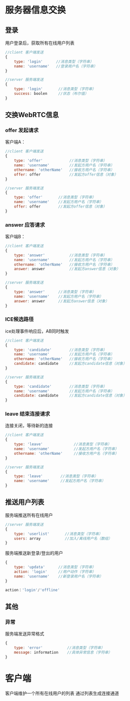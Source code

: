 # 服务器信息交换
## 登录
用户登录后，获取所有在线用户列表
```javascript
//client 客户端发送
{
    type: 'login'      //消息类型（字符串）
    name: 'username'   //登录用户名（字符串）
}

//server 服务端发送
{
    type: 'login'       //消息类型（字符串）
    success: boolen     //状态（布尔值）
}
```

## 交换WebRTC信息
### offer 发起请求
客户端A：
```javascript
//client 客户端发送
{
    type: 'offer'            //消息类型（字符串）
    name: 'username'         //发起方用户名（字符串）
    othername: 'otherName'   //接收方用户名（字符串）
    offer: offer             //发起方offer信息（对象）
}

//server 服务端发送
{
    type: 'offer'       //消息类型（字符串）
    name: 'username'    //发起方用户名（字符串）
    offer: offer        //发起方offer信息（对象）
}
```

### answer 应答请求
客户端B：
```javascript
//client 客户端发送
{
    type: 'answer'           //消息类型（字符串）
    name: 'username'         //发起方用户名（字符串）
    othername: 'otherName'   //接收方用户名（字符串）
    answer: answer           //发起方answer信息（对象）
}

//server 服务端发送
{
    type: 'answer'      //消息类型（字符串）
    name: 'username'    //发起方用户名（字符串）
    answer: answer      //发起方answer信息（对象）
}
```

### ICE候选路径
ice处理事件响应后，AB同时触发
```javascript
//client 客户端发送
{
    type: 'candidate'        //消息类型（字符串）
    name: 'username'         //发起方用户名（字符串）
    othername: 'otherName'   //接收方用户名（字符串）
    candidate: candidate     //发起方candidate信息（对象）
}

//server 服务端发送
{
    type: 'candidate'        //消息类型（字符串）
    name: 'username'         //发起方用户名（字符串）
    candidate: candidate     //发起方candidate信息（对象）    
}
```

### leave 结束连接请求
连接关闭，等待新的连接
```javascript
//client 客户端发送
{
    type: 'leave'              //消息类型（字符串）
    name: 'username'           //发起方用户名（字符串）
    othername: 'otherName'     //接收方用户名（字符串）
}

//server 服务端发送
{
    type: 'leave'        //消息类型（字符串）
    name: 'username'     //发起方用户名（字符串）
}
```

## 推送用户列表
服务端推送所有在线用户
```javascript
//server 服务端发送
{
    type: 'userlist'       //消息类型（字符串）
    users: array           //加入/离线用户名（数组）
}
```

服务端推送新登录/登出的用户
```javascript
{
    type: 'updata'      //消息类型（字符串）
    action: 'login'     //用户动作（字符串）
    name: 'username'    //新登录用户名（字符串）
}

action：'login'/'offline'
```

## 其他
### 异常
服务端发送异常格式
```javascript
{
    type: 'error'           //消息类型（字符串）
    message: information    //具体异常信息（字符串）
}
```

# 客户端
客户端维护一个所有在线用户的列表
通过列表生成连接通道